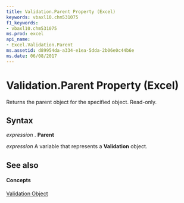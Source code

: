 ```yaml
---
title: Validation.Parent Property (Excel)
keywords: vbaxl10.chm531075
f1_keywords:
- vbaxl10.chm531075
ms.prod: excel
api_name:
- Excel.Validation.Parent
ms.assetid: d89954da-a334-e1ea-5dda-2b06e0c44b6e
ms.date: 06/08/2017
---
```



# Validation.Parent Property (Excel)

Returns the parent object for the specified object. Read-only.


## Syntax

 _expression_ . **Parent**

 _expression_ A variable that represents a **Validation** object.


## See also


#### Concepts


[Validation Object](validation-object-excel.md)

